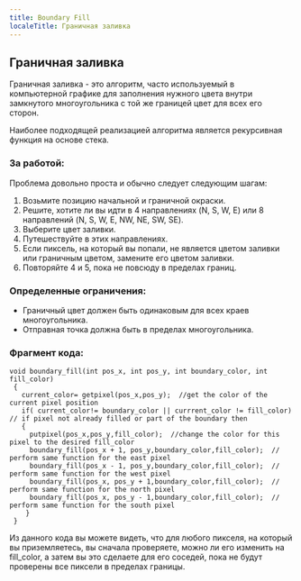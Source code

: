 ```yaml
---
title: Boundary Fill
localeTitle: Граничная заливка
---
```

## Граничная заливка

Граничная заливка - это алгоритм, часто используемый в компьютерной графике для заполнения нужного цвета внутри замкнутого многоугольника с той же границей цвет для всех его сторон.

Наиболее подходящей реализацией алгоритма является рекурсивная функция на основе стека.

### За работой:

Проблема довольно проста и обычно следует следующим шагам:

1.  Возьмите позицию начальной и граничной окраски.
2.  Решите, хотите ли вы идти в 4 направлениях (N, S, W, E) или 8 направлений (N, S, W, E, NW, NE, SW, SE).
3.  Выберите цвет заливки.
4.  Путешествуйте в этих направлениях.
5.  Если пиксель, на который вы попали, не является цветом заливки или граничным цветом, замените его цветом заливки.
6.  Повторяйте 4 и 5, пока не повсюду в пределах границ.

### Определенные ограничения:

*   Граничный цвет должен быть одинаковым для всех краев многоугольника.
*   Отправная точка должна быть в пределах многоугольника.

### Фрагмент кода:
```
void boundary_fill(int pos_x, int pos_y, int boundary_color, int fill_color) 
 { 
   current_color= getpixel(pos_x,pos_y);  //get the color of the current pixel position 
   if( current_color!= boundary_color || currrent_color != fill_color) // if pixel not already filled or part of the boundary then 
   { 
     putpixel(pos_x,pos_y,fill_color);  //change the color for this pixel to the desired fill_color 
     boundary_fill(pos_x + 1, pos_y,boundary_color,fill_color);  // perform same function for the east pixel 
     boundary_fill(pos_x - 1, pos_y,boundary_color,fill_color);  // perform same function for the west pixel 
     boundary_fill(pos_x, pos_y + 1,boundary_color,fill_color);  // perform same function for the north pixel 
     boundary_fill(pos_x, pos_y - 1,boundary_color,fill_color);  // perform same function for the south pixel 
    } 
 } 
```

Из данного кода вы можете видеть, что для любого пикселя, на который вы приземляетесь, вы сначала проверяете, можно ли его изменить на fill\_color, а затем вы это сделаете для его соседей, пока не будут проверены все пиксели в пределах границы.